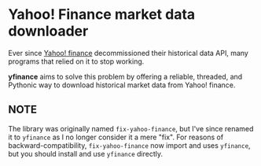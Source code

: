 Yahoo! Finance market data downloader
=====================================

Ever since [Yahoo! finance](https://finance.yahoo.com) decommissioned
their historical data API, many programs that relied on it to stop
working.

**yfinance** aims to solve this problem by offering a reliable,
threaded, and Pythonic way to download historical market data from
Yahoo! finance.

NOTE
----

The library was originally named `fix-yahoo-finance`, but I've since
renamed it to `yfinance` as I no longer consider it a mere "fix". For
reasons of backward-compatibility, `fix-yahoo-finance` now import and
uses `yfinance`, but you should install and use `yfinance` directly.